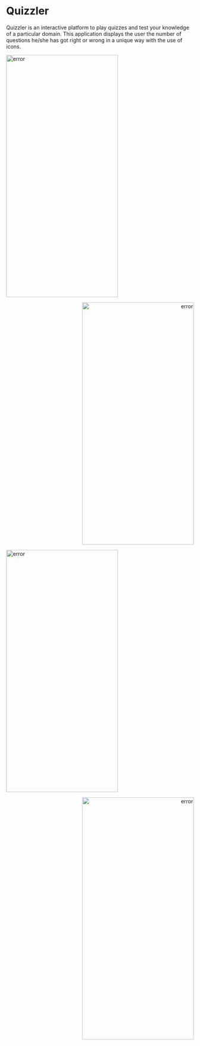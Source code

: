 # Quizzler
Quizzler is an interactive platform to play quizzes and test your knowledge of a particular domain. This application displays the user the number of questions he/she has got right or wrong in a unique way with the use of icons.


<p align="left">
  <img src="Screenshot_1.jpeg" width="300" height="650" alt = "error">
</p>
<p align="right">
  <img src="Screenshot_2.jpeg" width="300" height="650" alt = "error">
</p>
<p align="left">
  <img src="Screenshot_3.jpeg" width="300" height="650" alt = "error">
</p>
<p align="right">
  <img src="Screenshot_4.jpeg" width="300" height="650" alt = "error">
</p>
